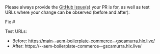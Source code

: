 Please always provide the [GitHub issue(s)](../issues) your PR is for, as well as test URLs where your change can be observed (before and after):

Fix #<gh-issue-id>

Test URLs:
- Before: https://main--aem-boilerplate-commerce--gscamurra.hlx.live/
- After: https://<branch>--aem-boilerplate-commerce--gscamurra.hlx.live/

